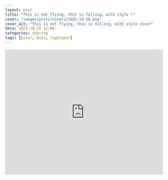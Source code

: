 ```yaml
---
layout: post
title: "This is not flying, this is falling, with style !"
cover: "images/posts/covers/2021-10-28.png"
cover_alt: "This is not flying, this is falling, with style cover"
date: 2021-10-28 12:00
categories: sharing
tags: [pixar, buzz, lightyear]
---
```


<iframe width="100%" height="400px" src="https://www.youtube.com/embed/BwPL0Md_QFQ" title="YouTube video player" frameborder="0" allow="accelerometer; autoplay; clipboard-write; encrypted-media; gyroscope; picture-in-picture" allowfullscreen></iframe>